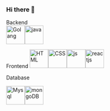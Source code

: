 ### Hi there 👋

Backend   
<img src="https://www.nicepng.com/png/full/264-2641184_111-kb-png-golang-logo.png" alt="Golang" width="50"><img src="https://cdn.icon-icons.com/icons2/2699/PNG/512/java_src_logo_icon_170556.png" alt="java" width="50">

Frontend
<img src="https://cdn.icon-icons.com/icons2/2415/PNG/512/html_original_wordmark_logo_icon_146478.png" alt="HTML" width="50"><img src="https://cdn.icon-icons.com/icons2/2415/PNG/512/css_original_wordmark_logo_icon_146576.png" alt="CSS" width="50"><img src="https://cdn.icon-icons.com/icons2/2415/PNG/512/javascript_original_logo_icon_146455.png" alt="js" width="50"><img src="https://cdn.icon-icons.com/icons2/2415/PNG/512/react_original_wordmark_logo_icon_146375.png" alt="reactjs" width="50">


Database

<img src="https://cdn.icon-icons.com/icons2/2415/PNG/512/mysql_original_wordmark_logo_icon_146417.png" alt="Mysql" width="50"><img src="https://cdn.icon-icons.com/icons2/2107/PNG/512/file_type_mongo_icon_130383.png" alt="mongoDB" width="50">
